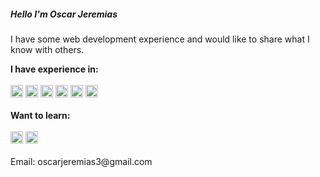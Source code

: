 <h5>Hello I'm Oscar Jeremias</h5>

<p>
I have some web development experience and would like to share what I know with others.
</p>
 
 <div><strong>I have experience in:</strong></div>
 <br />
<img src="https://img.icons8.com/color/96/000000/javascript--v1.png" width="20px"/>
<img src="https://img.icons8.com/color/96/000000/css3.png" width="20px"/>
<img src="https://img.icons8.com/color/96/000000/html-5.png" width="20px"/>
<img src="https://img.icons8.com/color/96/000000/react-native.png" width="20px"/>
<img src="https://img.icons8.com/color/96/000000/nodejs.png" width="20px"/>
<img src="https://cdn.jsdelivr.net/gh/devicons/devicon/icons/adonisjs/nextjs-original.svg" width="20px"/>

<br />
<br />
<div><strong>Want to learn:</strong></div>
<br />
<img src="https://img.icons8.com/color/96/000000/python.png" width="20px"/>
<img src="https://img.icons8.com/fluency/96/000000/mysql-logo.png" width="20px"/>


<br />
<br />
<div>Email: oscarjeremias3@gmail.com</div>


